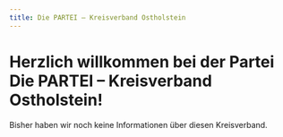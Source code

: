 ```yaml
---
title: Die PARTEI – Kreisverband Ostholstein
---
```


# Herzlich willkommen bei der Partei Die PARTEI &ndash; Kreisverband Ostholstein!

Bisher haben wir noch keine Informationen über diesen Kreisverband.
